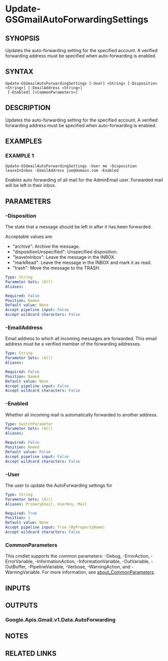 # Update-GSGmailAutoForwardingSettings

## SYNOPSIS
Updates the auto-forwarding setting for the specified account.
A verified forwarding address must be specified when auto-forwarding is enabled.

## SYNTAX

```
Update-GSGmailAutoForwardingSettings [-User] <String> [-Disposition <String>] [-EmailAddress <String>]
 [-Enabled] [<CommonParameters>]
```

## DESCRIPTION
Updates the auto-forwarding setting for the specified account.
A verified forwarding address must be specified when auto-forwarding is enabled.

## EXAMPLES

### EXAMPLE 1
```
Update-GSGmailAutoForwardingSettings -User me -Disposition leaveInInbox -EmailAddress joe@domain.com -Enabled
```

Enables auto forwarding of all mail for the AdminEmail user.
Forwarded mail will be left in their inbox.

## PARAMETERS

### -Disposition
The state that a message should be left in after it has been forwarded.

Acceptable values are:
* "archive": Archive the message.
* "dispositionUnspecified": Unspecified disposition.
* "leaveInInbox": Leave the message in the INBOX.
* "markRead": Leave the message in the INBOX and mark it as read.
* "trash": Move the message to the TRASH.

```yaml
Type: String
Parameter Sets: (All)
Aliases:

Required: False
Position: Named
Default value: None
Accept pipeline input: False
Accept wildcard characters: False
```

### -EmailAddress
Email address to which all incoming messages are forwarded.
This email address must be a verified member of the forwarding addresses.

```yaml
Type: String
Parameter Sets: (All)
Aliases:

Required: False
Position: Named
Default value: None
Accept pipeline input: False
Accept wildcard characters: False
```

### -Enabled
Whether all incoming mail is automatically forwarded to another address.

```yaml
Type: SwitchParameter
Parameter Sets: (All)
Aliases:

Required: False
Position: Named
Default value: False
Accept pipeline input: False
Accept wildcard characters: False
```

### -User
The user to update the AutoForwarding settings for

```yaml
Type: String
Parameter Sets: (All)
Aliases: PrimaryEmail, UserKey, Mail

Required: True
Position: 1
Default value: None
Accept pipeline input: True (ByPropertyName)
Accept wildcard characters: False
```

### CommonParameters
This cmdlet supports the common parameters: -Debug, -ErrorAction, -ErrorVariable, -InformationAction, -InformationVariable, -OutVariable, -OutBuffer, -PipelineVariable, -Verbose, -WarningAction, and -WarningVariable. For more information, see [about_CommonParameters](http://go.microsoft.com/fwlink/?LinkID=113216).

## INPUTS

## OUTPUTS

### Google.Apis.Gmail.v1.Data.AutoForwarding
## NOTES

## RELATED LINKS
